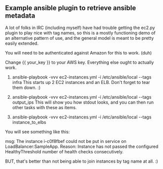 ## Example ansible plugin to retrieve ansible metadata

A lot of folks in IRC (including myself) have had trouble getting the ec2.py plugin to play nice with tag names, so this is a mostly functioning demo of an alternative pattern of use, and the general model is meant to be pretty easily extended.

You will need to be authenticated against Amazon for this to work. (duh)

Change {{ your_key }} to your AWS key. Everything else ought to actually work.


1. ansible-playbook -vvv ec2-instances.yml -i /etc/ansible/local --tags infra
	This starts up 2 EC2 instances and an ELB. Don't forget to tear them down. :)

2. ansible-playbook -vvv ec2-instances.yml -i /etc/ansible/local --tags output_ips
	This will show you how stdout looks, and you can then run other tasks with these as items.

3. ansible-playbook -vvv ec2-instances.yml -i /etc/ansible/local --tags instance_to_elbs


You will see something like this:

msg: The instance i-c0f8fbef could not be put in service on LoadBalancer:SampleApp. Reason: Instance has not passed the configured HealthyThreshold number of health checks consecutively.


BUT, that's better than not being able to join instances by tag name at all. :)


